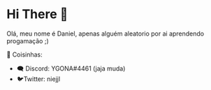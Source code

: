 # Hi There 👋

Olá, meu nome é Daniel, apenas alguém aleatorio por ai aprendendo progamação ;)

🔶 Coisinhas:

- 🗨 Discord: YGONA#4461 (jaja muda)
- 🐦Twitter: niejjl


